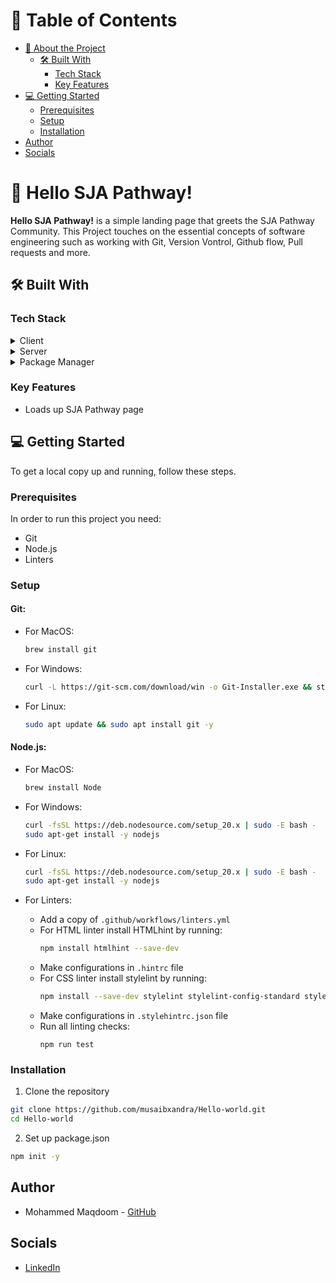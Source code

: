 <a name="readme-top"></a>


<!-- TABLE OF CONTENTS -->

# 📗 Table of Contents

- [📖 About the Project](#about-project)
  - [🛠 Built With](#built-with)
    - [Tech Stack](#tech-stack)
    - [Key Features](#key-features)
- [💻 Getting Started](#getting-started)
  - [Prerequisites](#prerequisites)
  - [Setup](#setup)
  - [Installation](#installation)
- [Author](#author)
- [Socials](#socials)

<!-- PROJECT DESCRIPTION -->

# 📖 Hello SJA Pathway! <a name="about-project"></a>

**Hello SJA Pathway!** is a simple landing page that greets the SJA Pathway Community. This Project touches on the essential concepts of software engineering such as working with Git, Version Vontrol, Github flow, Pull requests and more.

## 🛠 Built With <a name="built-with"></a>

### Tech Stack <a name="tech-stack"></a>


<details>
  <summary>Client</summary>
  <ul>
    <li>HTML</li>
  </ul>
</details>

<details>
  <summary>Server</summary>
  <ul>
    <li>CSS</li>
  </ul>
</details>

<details>
<summary>Package Manager</summary>
  <ul>
    <li>Node.js</li>
  </ul>
</details>

<!-- Features -->

### Key Features <a name="key-features"></a>


- Loads up SJA Pathway page



<!-- GETTING STARTED -->

## 💻 Getting Started <a name="getting-started"></a>

To get a local copy up and running, follow these steps.

### Prerequisites

In order to run this project you need:

- Git
- Node.js
- Linters

### Setup

#### Git:

- For MacOS:
    ```sh
    brew install git
    ```

- For Windows:
    ```bash
    curl -L https://git-scm.com/download/win -o Git-Installer.exe && start Git-Installer.exe
    ```

- For Linux:
    ```sh
    sudo apt update && sudo apt install git -y
    ```

#### Node.js:

- For MacOS:
    ```sh
    brew install Node
    ```

- For Windows:
    ```bash
    curl -fsSL https://deb.nodesource.com/setup_20.x | sudo -E bash -
    sudo apt-get install -y nodejs
    ```

- For Linux:
    ```bash
    curl -fsSL https://deb.nodesource.com/setup_20.x | sudo -E bash -
    sudo apt-get install -y nodejs
    ```

- For Linters:
    - Add a copy of `.github/workflows/linters.yml`
    - For HTML linter install HTMLhint by running:
        ```bash
        npm install htmlhint --save-dev
        ```
    - Make configurations in `.hintrc` file
    - For CSS linter install stylelint by running:
        ```bash
        npm install --save-dev stylelint stylelint-config-standard stylelint-tree-validator
        ```
    - Make configurations in `.stylehintrc.json` file
    - Run all linting checks:
        ```
        npm run test    
        ```

### Installation

1. Clone the repository
```bash
git clone https://github.com/musaibxandra/Hello-world.git
cd Hello-world
```

2. Set up package.json
```bash
npm init -y
```

<!-- AUTHORS -->

## Author

- Mohammed Maqdoom - [GitHub](https://github.com/musaibxandra)

## Socials

- [LinkedIn](https://linkedin.com/in/musaibxandra)

